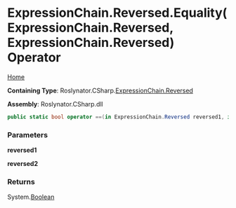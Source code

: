 <a name="_top"></a>

# ExpressionChain\.Reversed\.Equality\(ExpressionChain\.Reversed, ExpressionChain\.Reversed\) Operator

[Home](../../../../../README.md#_top)

**Containing Type**: Roslynator\.CSharp\.[ExpressionChain.Reversed](../README.md#_top)

**Assembly**: Roslynator\.CSharp\.dll

```csharp
public static bool operator ==(in ExpressionChain.Reversed reversed1, in ExpressionChain.Reversed reversed2)
```

### Parameters

**reversed1**

**reversed2**

### Returns

System\.[Boolean](https://docs.microsoft.com/en-us/dotnet/api/system.boolean)

